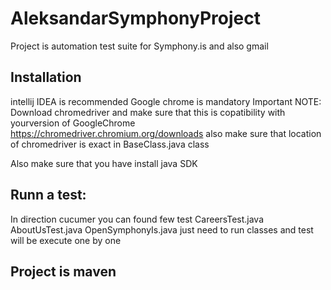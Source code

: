# AleksandarSymphonyProject
Project is automation test suite for Symphony.is and also gmail

## Installation
intellij IDEA is recommended 
Google chrome is mandatory 
Important NOTE: Download chromedriver and make sure that this is copatibility with yourversion of GoogleChrome 
https://chromedriver.chromium.org/downloads also make sure that location of chromedriver is exact in BaseClass.java class

Also make sure that you have install java SDK

## Runn a test: 
In direction cucumer you can found few test 
CareersTest.java
AboutUsTest.java
OpenSymphonyIs.java
just need to run classes and test will be execute one by one

## Project is maven 
